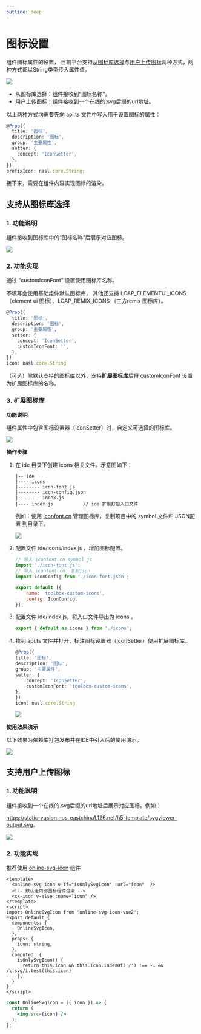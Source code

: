 ```yaml
---
outline: deep
---
```


<script setup>
import { VTCodeGroup, VTCodeGroupTab } from '../../../.vitepress/components'
</script>

# 图标设置

组件图标属性的设置， 目前平台支持[从图标库选择](#支持从图标库选择)与[用户上传图标](#支持用户上传图标)两种方式，两种方式都以String类型传入属性值。

<img src="../../../images/tubiaoshezhi_202411211034_1.png" class="imgStyle" style="" />

- 从图标库选择：组件接收到“图标名称“。
- 用户上传图标：组件接收到一个在线的.svg后缀的url地址。

以上两种方式均需要先向 api.ts 文件中写入用于设置图标的属性：

```typescript
@Prop({
  title: '图标',
  description: '图标',
  group: '主要属性',
  setter: {
    concept: 'IconSetter',
  },
})
prefixIcon: nasl.core.String;
```

接下来，需要在组件内容实现图标的渲染。

## 支持从图标库选择

### 1. 功能说明

组件接收到图标库中的“图标名称”后展示对应图标。

<img src="../../../images/tubiaoshezhi_202411211034_2.png" class="imgStyle" style="" />

### 2. 功能实现

通过 “customIconFont” 设置使用图标库名称。

不填写会使用基础组件默认图标库， 其他还支持 LCAP\_ELEMENTUI\_ICONS （element ui 图标）、LCAP\_REMIX\_ICONS （三方remix 图标库）。

```typescript
@Prop({
  title: '图标',
  description: '图标',
  group: '主要属性',
  setter: {
    concept: 'IconSetter',
    customIconFont: '', 
  },
})
icon: nasl.core.String
```

（可选）除默认支持的图标库以外，支持**扩展图标库**后将 customIconFont 设置为扩展图标库的名称。

### 3. 扩展图标库

**功能说明**

组件属性中包含图标设置器（IconSetter）时，自定义可选择的图标库。

<img src="../../../images/tubiaoshezhi_202411211034_3.png" class="imgStyle" style="" />

**操作步骤**

1.  在 ide 目录下创建 icons 相关文件。示意图如下：
    ```
    |-- ide
    |---- icons
    |-------- icon-font.js
    |-------- icon-config.json
    |-------- index.js
    |---- index.js           // ide 扩展打包入口文件
    ```

    例如：使用 [iconfont.cn](http://iconfont.cn/) 管理图标库，复制项目中的 symbol 文件和 JSON配置 到目录下。

    <img src="../../../images/tubiaoshezhi_202411211034_4.png" class="imgStyle" style="" />

1.  配置文件 ide/icons/index.js ，增加图标配置。

    ```javascript
    // 导入 iconfont.cn symbol js
    import './icon-font.js';
    // 导入 iconfont.cn  复制json
    import IconConfig from './icon-font.json';

    export default [{
        name: 'toolbox-custom-icons',
        config: IconConfig,
    }];
    ```

1.  配置文件 ide/index.js，将入口文件导出为 icons 。

    ```javascript
    export { default as icons } from './icons';
    ```

1.  找到 api.ts 文件并打开，标注图标设置器（IconSetter）使用扩展图标库。

    ```typescript
    @Prop({
    title: '图标',
    description: '图标',
    group: '主要属性',
    setter: {
        concept: 'IconSetter',
        customIconFont: 'toolbox-custom-icons', 
    },
    })
    icon: nasl.core.String
    ```

    <img src="../../../images/tubiaoshezhi_202411211034_5.png" class="imgStyle" style="" />

**使用效果演示**

以下效果为依赖库打包发布并在IDE中引入后的使用演示。

<img src="../../../images/tubiaoshezhi_202411211034_6.gif" class="imgStyle" style="" />

## 支持用户上传图标

### 1. 功能说明

组件接收到一个在线的.svg后缀的url地址后展示对应图标。例如：

<https://static-vusion.nos-eastchina1.126.net/h5-template/svgviewer-output.svg>。

<img src="../../../images/tubiaoshezhi_202411211034_7.png" class="imgStyle" style="" />

### 2. 功能实现


<VTCodeGroup>
  <VTCodeGroupTab label="Vue2">

  推荐使用 [online-svg-icon](https://github.com/qingniao99/online-svg-icon-vue2/blob/main/src/index.vue) 组件
  ```vue
  <template>
    <online-svg-icon v-if="isOnlySvgIcon" :url="icon"  />
    <!-- 默认走内部图标组件渲染 --> 
    <xx-icon v-else :name="icon" />
  </template>
  <script>
  import OnlineSvgIcon from 'online-svg-icon-vue2';
  export default {
    components: {
      OnlineSvgIcon,
    },
    props: {
      icon: string,
    },
    computed: {
      isOnlySvgIcon() {
        return this.icon && this.icon.indexOf('/') !== -1 && /\.svg/i.test(this.icon)
      },
    }
  }
  </script>
  ```

  </VTCodeGroupTab>
  <VTCodeGroupTab label="React">

  ```jsx
  const OnlineSvgIcon = ({ icon }) => {
    return (
      <img src={icon} />
    );
  };
  ```

  </VTCodeGroupTab>
</VTCodeGroup>
